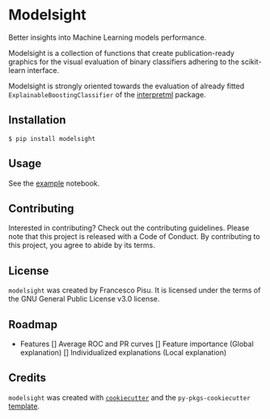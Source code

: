 # Modelsight

Better insights into Machine Learning models performance.

Modelsight is a collection of functions that create publication-ready graphics for the visual evaluation of binary classifiers adhering to the scikit-learn interface. 

Modelsight is strongly oriented towards the evaluation of already fitted `ExplainableBoostingClassifier` of the [interpretml](https://github.com/interpretml/interpret) package.

## Installation
```console
$ pip install modelsight
```

## Usage
See the [example](/docs/example.ipynb) notebook. 

## Contributing

Interested in contributing? Check out the contributing guidelines. Please note that this project is released with a Code of Conduct. By contributing to this project, you agree to abide by its terms.

## License

`modelsight` was created by Francesco Pisu. It is licensed under the terms of the GNU General Public License v3.0 license.

## Roadmap
- Features
[] Average ROC and PR curves
[] Feature importance (Global explanation)
[] Individualized explanations (Local explanation)


## Credits

`modelsight` was created with [`cookiecutter`](https://cookiecutter.readthedocs.io/en/latest/) and the `py-pkgs-cookiecutter` [template](https://github.com/py-pkgs/py-pkgs-cookiecutter).
